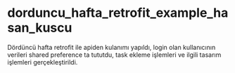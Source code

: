 # dorduncu_hafta_retrofit_example_hasan_kuscu

Dördüncü hafta retrofit ile apiden kulanımı yapıldı, login olan kullanıcının verileri shared preference ta tututdu, task ekleme işlemleri ve ilgili tasarım işlemleri gerçekleştirildi.
